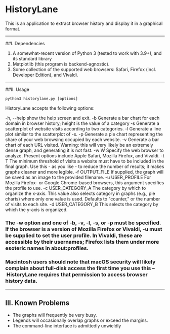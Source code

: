 # HistoryLane

This is an application to extract browser history and display it in a graphical format.

---

##I. Dependencies

1. A somewhat-recent version of Python 3 (tested to work with 3.9+), and its standard library
2. Matplotlib (this program is backend-agnostic).
3. Some collection of the supported web browsers: Safari, Firefox (incl. Developer Edition), and Vivaldi.

---

##II. Usage

`python3 historylane.py [options]`

HistoryLane accepts the following options:

  -h, --help          show the help screen and exit.
  -b                  Generate a bar chart for each domain in browser history;
                      height is the value of a category
  -s                  Generate a scatterplot of website visits according to
                      two categories.
  -l                  Generate a line plot similar to the scatterplot of -s.
  -p                  Generate a pie chart representing the share of your web
                      browsing occupied by each website.
  -v                  Generate a bar chart of each URL visited. Warning: this
                      will very likely be an extremely dense graph, and
                      generating it is not fast.
  -w W                Specify the web browser to analyze. Present options
                      include Apple Safari, Mozilla Firefox, and Vivaldi.
  -t T                The minimum threshold of visits a website must have to
                      be included in the final graph. Use this - as you like -
                      to reduce the number of results; it makes graphs cleaner
                      and more legible.
  -f OUTPUT_FILE      If supplied, the graph will be saved as an image to the
                      provided filename.
  -u USER_PROFILE     For Mozilla Firefox- or Google Chrome-based browsers,
                      this argument specifies the profile to use.
  -c USER_CATEGORY_A  The category by which to organize the x-axis. This value
                      also selects category in graphs (e.g., pie charts) where
                      only one value is used. Defaults to "counter," or the
                      number of visits to each site.
  -d USER_CATEGORY_B  This selects the category by which the y-axis is
                      organized.

### The -w option and one of -b, -v, -l, -s, or -p must be specified. If the browser is a version of Mozilla Firefox or Vivaldi, -u must be supplied to set the user profile. In Vivaldi, these are accessible by their usernames; Firefox lists them under more esoteric names in about:profiles.

### Macintosh users should note that macOS security will likely complain about full-disk access the first time you use this – HistoryLane requires that permission to access browser history data.

---

## III. Known Problems

- The graphs will frequently be very busy.
- Legends will occasionally overlap graphs or exceed the margins.
- The command-line interface is admittedly unwieldly
